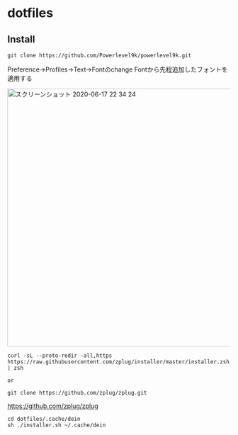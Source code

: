 # dotfiles

## Install
```
git clone https://github.com/Powerlevel9k/powerlevel9k.git
```
Preference->Profiles->Text->Fontのchange Fontから先程追加したフォントを適用する

<img width="582" alt="スクリーンショット 2020-06-17 22 34 24" src="https://user-images.githubusercontent.com/57429437/84904792-b42e7200-b0ea-11ea-972b-6f46816ed964.png">


```
curl -sL --proto-redir -all,https https://raw.githubusercontent.com/zplug/installer/master/installer.zsh | zsh

or

git clone https://github.com/zplug/zplug.git
```

https://github.com/zplug/zplug

```
cd dotfiles/.cache/dein
sh ./installer.sh ~/.cache/dein
```

